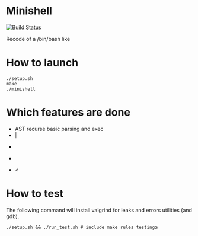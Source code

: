# Minishell


[![Build Status](https://travis-ci.org/JulienBalestra/21sh.svg?branch=master)](https://travis-ci.org/JulienBalestra/21sh)


Recode of a /bin/bash like

# How to launch


	./setup.sh
	make
	./minishell


# Which features are done

* AST recurse basic parsing and exec
* |
* >
* >>
* <

# How to test

The following command will install valgrind for leaks and errors utilities (and gdb).

	./setup.sh && ./run_test.sh # include make rules testingœ